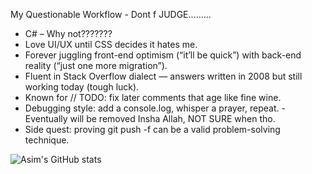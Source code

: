 My Questionable Workflow - Dont f JUDGE.........
- C# – Why not???????
- Love UI/UX until CSS decides it hates me.
- Forever juggling front-end optimism (“it’ll be quick”) with back-end reality (“just one more migration”).
-  Fluent in Stack Overflow dialect — answers written in 2008 but still working today (tough luck).
- Known for // TODO: fix later comments that age like fine wine.
- Debugging style: add a console.log, whisper a prayer, repeat.  - Eventually will be removed Insha Allah, NOT SURE when tho.
- Side quest: proving git push -f can be a valid problem-solving technique.

![Asim's GitHub stats](https://github-readme-stats.vercel.app/api?username=AsimFaiaz&show_icons=true&theme=radical)
